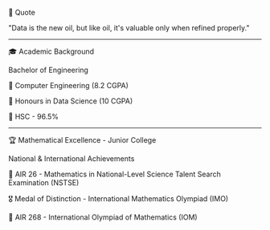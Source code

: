 💭 Quote

"Data is the new oil, but like oil, it's valuable only when refined properly."


------------------------------------------------------------------------------


🎓 Academic Background

   Bachelor of Engineering

🎯 Computer Engineering (8.2 CGPA)

🏅 Honours in Data Science (10 CGPA)

🥈 HSC - 96.5% 

-----------------------------------------------------------------------------------


🏆 Mathematical Excellence - Junior College

National & International Achievements

🥇 AIR 26 - Mathematics in National-Level Science Talent Search Examination (NSTSE)

🎖️ Medal of Distinction - International Mathematics Olympiad (IMO)

🥈 AIR 268 - International Olympiad of Mathematics (IOM)

